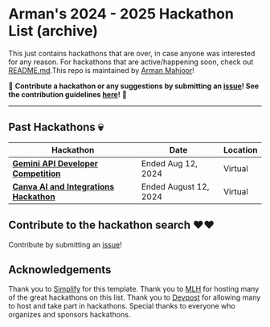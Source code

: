 # Arman's 2024 - 2025 Hackathon List (archive) 

This just contains hackathons that are over, in case anyone was interested for any reason. For hackathons that are active/happening soon, check out [README.md](./README.md).This repo is maintained by [Arman Mahjoor](https://armanmahjoor.com/)!

🙏 **Contribute a hackathon or any suggestions by submitting an [issue](https://github.com/amahjoor/Hackathon-List/issues/new/choose)! See the contribution guidelines [here](./CONTRIBUTING.md)!** 🙏

---

<!-- Please leave a one line gap between this and the table TABLE_START (DO NOT CHANGE THIS LINE) -->

## Past Hackathons 💀
| Hackathon | Date | Location |
| --------- | ---- | -------- |
| **[Gemini API Developer Competition](https://ai.google.dev/competition)** | Ended Aug 12, 2024 | Virtual |
| **[Canva AI and Integrations Hackathon](https://canva.devpost.com)** | Ended August 12, 2024 | Virtual |

<!-- Please leave a one line gap between this and the table TABLE_END (DO NOT CHANGE THIS LINE) -->

## Contribute to the hackathon search ❤️❤️
Contribute by submitting an [issue](https://github.com/amahjoor/Hackathon-List/issues/new/choose)!

## Acknowledgements
Thank you to [Simplify](https://github.com/SimplifyJobs/Summer2025-Internships) for this template. Thank you to [MLH](https://mlh.io/seasons/2025/events) for hosting many of the great hackathons on this list. Thank you to [Devpost](https://devpost.com) for allowing many to host and take part in hackathons. Special thanks to everyone who organizes and sponsors hackathons.